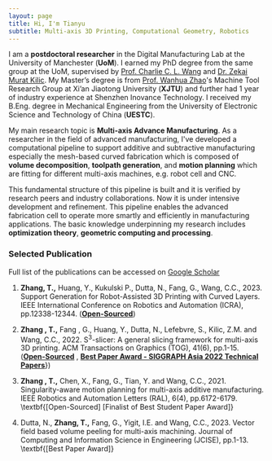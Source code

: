 ```yaml
---
layout: page
title: Hi, I'm Tianyu
subtitle: Multi-axis 3D Printing, Computational Geometry, Robotics
---
```

I am a **postdoctoral researcher** in the Digital Manufacturing Lab at the University of Manchester (**UoM**). I earned my PhD degree from the same group at the UoM, supervised by [Prof. Charlie C. L. Wang](https://mewangcl.github.io/) and [Dr. Zekai Murat Kilic](https://research.manchester.ac.uk/en/persons/zekaimurat.kilic). My Master’s degree is from [Prof. Wanhua Zhao](https://gr.xjtu.edu.cn/web/whzhao)'s Machine Tool  Research Group at Xi’an Jiaotong University (**XJTU**) and further had 1 year of industry experience at Shenzhen Inovance Technology. I received my ​B.Eng. degree in Mechanical Engineering from the University of Electronic Science and Technology of China (**UESTC**).

My main research topic is **Multi-axis Advance Manufacturing**. As a researcher in the field of advanced manufacturing, I've developed a computational pipeline to support additive and subtractive manufacturing especially the mesh-based curved fabrication which is composed of **volume decomposition**, **toolpath generation**, and **motion planning** which are fitting for different multi-axis machines, e.g. robot cell and CNC. 

This fundamental structure of this pipeline is built and it is verified by research peers and industry collaborations. Now it is under intensive development and refinement. This pipeline enables the advanced fabrication cell to operate more smartly and efficiently in manufacturing applications. The basic knowledge underpinning my research includes **optimization theory**, **geometric computing and processing**. 

### Selected Publication​                     
Full list of the publications can be accessed on [Google Scholar](https://scholar.google.com/citations?user=gH8GP8AAAAAJ&hl=en&oi=ao)

1. **Zhang, T.,** Huang, Y., Kukulski P., Dutta, N., Fang, G., Wang, C.C., 2023. Support Generation for Robot-Assisted 3D Printing with Curved Layers. IEEE International Conference on Robotics and Automation (ICRA), pp.12338-12344. ([**Open-Sourced**](https://github.com/zhangty019/Support_Generation_for_Curved_RoboFDM))

2. **Zhang , T.,** Fang , G., Huang, Y., Dutta, N., Lefebvre, S., Kilic, Z.M. and Wang, C.C., 2022. S<sup>3</sup>-slicer: A general slicing framework for multi-axis 3D printing. ACM Transactions on Graphics (TOG), 41(6), pp.1-15. ([**Open-Sourced**](https://github.com/zhangty019/Support_Generation_for_Curved_RoboFDM)
, [**Best Paper Award - SIGGRAPH Asia 2022 Technical Papers**](https://sa2022.siggraph.org/en/attend/award-winners/index.html#tp)})

3. **Zhang , T.,** Chen, X., Fang, G., Tian, Y. and Wang, C.C., 2021. Singularity-aware motion planning for multi-axis additive manufacturing. IEEE Robotics and Automation Letters (RAL), 6(4), pp.6172-6179. \textbf{[Open-Sourced] [Finalist of Best Student Paper Award]}

4. Dutta, N., **Zhang, T.,** Fang, G., Yigit, I.E. and Wang, C.C., 2023. Vector field based volume peeling for multi-axis machining. Journal of Computing and Information Science in Engineering (JCISE), pp.1-13. \textbf{[Best Paper Award]}
